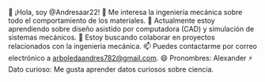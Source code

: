 👋 ¡Hola, soy @Andresaar22!
👀 Me interesa la ingeniería mecánica sobre todo el comportamiento de los materiales.
🌱 Actualmente estoy aprendiendo sobre diseño asistido por computadora (CAD) y simulación de sistemas mecánicos.
💞️ Estoy buscando colaborar en proyectos relacionados con la ingenieria mecánica.
📫 Puedes contactarme por correo electrónico a arboledaandres782@gmail.com.
😄 Pronombres: Alexander
⚡ Dato curioso: Me gusta aprender datos curiosos sobre ciencia.



